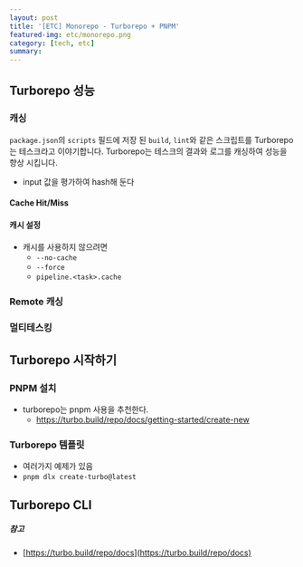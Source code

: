 ```yaml
---
layout: post
title: '[ETC] Monorepo - Turborepo + PNPM'
featured-img: etc/monorepo.png
category: [tech, etc]
summary:
---
```


## Turborepo 성능

### 캐싱
`package.json`의 `scripts` 필드에 저장 된 `build`, `lint`와 같은 스크립트를 Turborepo는 테스크라고 이야기합니다. Turborepo는 테스크의 결과와 로그를 캐싱하여 성능을 향상 시킵니다.

- input 값을 평가하여 hash해 둔다

#### Cache Hit/Miss

#### 캐시 설정
- 캐시를 사용하지 않으려면
  - `--no-cache`
  - `--force`
  - `pipeline.<task>.cache`

### Remote 캐싱

### 멀티테스킹

## Turborepo 시작하기

### PNPM 설치
- turborepo는 pnpm 사용을 추천한다.
  - https://turbo.build/repo/docs/getting-started/create-new

### Turborepo 템플릿
- 여러가지 예제가 있음
- `pnpm dlx create-turbo@latest`

## Turborepo CLI

##### 참고
- [https://turbo.build/repo/docs](https://turbo.build/repo/docs)
